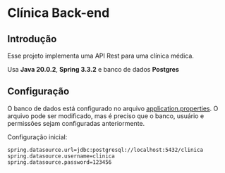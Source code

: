 # Clínica Back-end

## Introdução
Esse projeto implementa uma API Rest para uma clínica médica.

Usa **Java 20.0.2**, **Spring 3.3.2** e banco de dados **Postgres**

## Configuração

O banco de dados está configurado no arquivo [application.properties](/src/main/resources/application.properties).
O arquivo pode ser modificado, mas é preciso que o banco, usuário e permissões sejam configuradas anteriormente.

Configuração inicial:
```
spring.datasource.url=jdbc:postgresql://localhost:5432/clinica
spring.datasource.username=clinica
spring.datasource.password=123456
```
